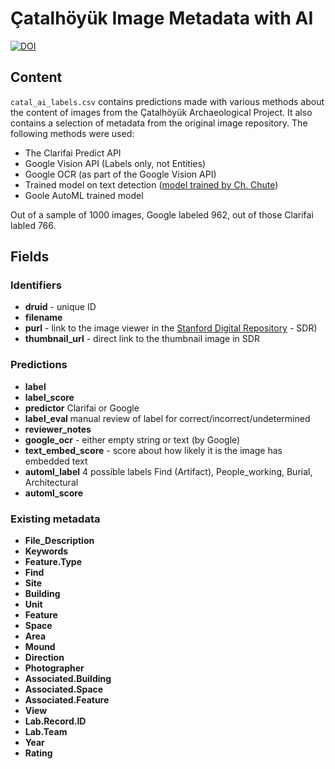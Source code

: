 # Çatalhöyük Image Metadata with AI

[![DOI](https://zenodo.org/badge/193590676.svg)](https://zenodo.org/badge/latestdoi/193590676)

## Content

`catal_ai_labels.csv` contains predictions made with various methods about the content of images from the Çatalhöyük Archaeological Project. It also contains a selection of metadata from the original image repository. The following methods were used:

- The Clarifai Predict API
- Google Vision API (Labels only, not Entities)
- Google OCR (as part of the Google Vision API)
- Trained model on text detection ([model trained by Ch. Chute](https://github.com/chrischute/catal))
- Goole AutoML trained model

Out of a sample of 1000 images, Google labeled 962, out of those Clarifai labled 766. 

## Fields

### Identifiers

- **druid** - unique ID 
- **filename** 
- **purl** - link to the image viewer in the [Stanford Digital Repository](https://sdr.stanford.edu) - SDR)
- **thumbnail_url** - direct link to the thumbnail image in SDR 

### Predictions

- **label** 
- **label_score** 
- **predictor** Clarifai or Google
- **label_eval** manual review of label for correct/incorrect/undetermined
- **reviewer_notes** 
- **google_ocr** - either empty string or text (by Google)
- **text_embed_score** - score about how likely it is the image has embedded text
- **automl_label** 4 possible labels Find (Artifact), People_working, Burial, Architectural
- **automl_score** 

### Existing metadata

- **File_Description**
- **Keywords**
- **Feature.Type**
- **Find**
- **Site**
- **Building**
- **Unit**
- **Feature**
- **Space**
- **Area**
- **Mound**
- **Direction**
- **Photographer**
- **Associated.Building**
- **Associated.Space**
- **Associated.Feature**
- **View**
- **Lab.Record.ID**
- **Lab.Team**
- **Year**
- **Rating**
